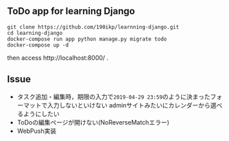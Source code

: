 ToDo app for learning Django
---
```shell
git clone https://github.com/190ikp/learnning-django.git
cd learning-django
docker-compose run app python manage.py migrate todo
docker-compose up -d
```
then access http://localhost:8000/ .

## Issue
- タスク追加・編集時，期限の入力で`2019-04-29 23:59`のように決まったフォーマットで入力しないといけない
  adminサイトみたいにカレンダーから選べるようにしたい
- ToDoの編集ページが開けない(NoReverseMatchエラー)
- WebPush実装